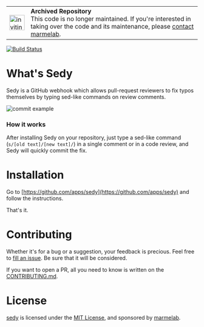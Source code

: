 <table>
        <tr>
            <td><img width="40" src="https://cdnjs.cloudflare.com/ajax/libs/octicons/8.5.0/svg/issue-reopened.svg" alt="inviting new maintainers" /></td>
            <td><strong>Archived Repository</strong><br />
            This code is no longer maintained. If you're interested in taking over the code and its maintenance, please <a href="mailto:contact@marmelab.com?subject=Repo maintenance transfer">contact marmelab</a>.
        </td>
        </tr>
</table>

[![Build Status](https://travis-ci.org/marmelab/sedy.svg?branch=master)](https://travis-ci.org/marmelab/sedy)

# What's Sedy
Sedy is a GitHub webhook which allows pull-request reviewers to fix typos themselves by typing sed-like commands on review comments.

![commit example](./.github/sedy_commit_example.png)

### How it works
After installing Sedy on your repository, just type a sed-like command (`s/[old text]/[new text]/`) in a single comment or in a code review, and Sedy will quickly commit the fix.


# Installation

Go to [https://github.com/apps/sedy](https://github.com/apps/sedy) and follow the instructions.

That's it.

# Contributing
Whether it's for a bug or a suggestion, your feedback is precious. Feel free to [fill an issue](https://github.com/marmelab/sedy/issues/new). Be sure that it will be considered.

If you want to open a PR, all you need to know is written on the [CONTRIBUTING.md](./.github/CONTRIBUTING.md).

# License
[sedy](https://marmelab.com/sedy/) is licensed under the [MIT License](./LICENSE), and sponsored by [marmelab](https://marmelab.com).
